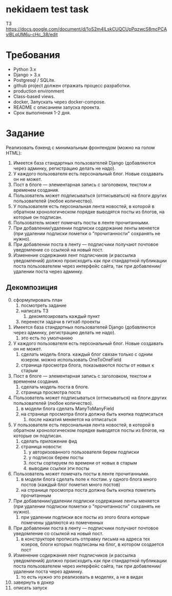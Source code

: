 # nekidaem test task


ТЗ https://docs.google.com/document/d/1oS2m4lLskCUQCUpPqzwcS8mcPCAvlBLqUM6u-cHc_38/edit

# Требования

- Python 3.x
- Django > 3.х
- Postgresql / SQLite. 
- github project должен отражать процесс разработки.
- production environment
- Class-based views.
- docker, Запускать через docker-compose.
- README с описанием запуска проекта.
- Срок выполнения 1-2 дня.

# Задание

Реализовать бэкенд с минимальным фронтендом (можно на голом HTML):

1. Имеется база стандартных пользователей Django (добавляются через админку, регистрацию делать не надо).
2. У каждого пользователя есть персональный блог. Новые создавать он не может.
3. Пост в блоге — элементарная запись с заголовком, текстом и временем создания.
4. Пользователь может подписываться (отписываться) на блоги других пользователей (любое количество).
5. У пользователя есть персональная лента новостей, в которой в обратном хронологическом порядке выводятся посты из блогов, на которые он подписан.
6. Пользователь может помечать посты в ленте прочитанными.
7. При добавлении/удалении подписки содержание ленты меняется (при удалении подписки пометки о "прочитанности" сохранять не нужно).
8. При добавлении поста в ленту — подписчики получают почтовое уведомление со ссылкой на новый пост.
9. Изменение содержания лент подписчиков (и рассылка уведомлений) должно происходить как при стандартной публикации поста пользователем через интерфейс сайта, так при добавлении/удалении поста через админку.

## Декомпозиция

0. сформулировать план
    1. посмотреть задание
    2. написать ТЗ
        1. декомпозировать каждый пункт
    3. перенести задачи в гитхаб проекты
1. Имеется база стандартных пользователей Django (добавляются через админку, регистрацию делать не надо).
    1. это есть по умолчанию
2. У каждого пользователя есть персональный блог. Новые создавать он не может.
    1. сделать модель блога. каждый блог связан только с одним юзером. можно использовать OneToOneField
    2. страница просмотра блога, показываются посты от новых к старым
3. Пост в блоге — элементарная запись с заголовком, текстом и временем создания.
    1. сделать модель поста в блоге.
    2. страница просмотра поста
4. Пользователь может подписываться (отписываться) на блоги других пользователей (любое количество).
    1. в модели блога сделать ManyToManyField
    2. на странице просмотра блога должна быть кнопка подписаться
        1. после нажатия меняется на отписаться
5. У пользователя есть персональная лента новостей, в которой в обратном хронологическом порядке выводятся посты из блогов, на которые он подписан.
    1. сделать приложение фид
    2. страница новости:
        1. у авторизованного пользователя берем подписки
        2. у подписок берем посты
        3. посты сортируем по времени от новых в старым
        4. выводим ссылки эти посты
6. Пользователь может помечать посты в ленте прочитанными.
    1. в модели блога сделать поле к постам. у одного блога много постов (каждый блог пометил много постов)
    2. на странице просмотра поста должна быть кнопка пометить прочитанным
7. При добавлении/удалении подписки содержание ленты меняется (при удалении подписки пометки о "прочитанности" сохранять не нужно).
    1. при удалении подписки все посты из этого блога которые помечены удаляются из помеченных
8. При добавлении поста в ленту — подписчики получают почтовое уведомление со ссылкой на новый пост.
    1. в конструкторе прописать отправку письма на адреса тех юзеров, блоги которых подписаны на блог, в котором создается пост
9. Изменение содержания лент подписчиков (и рассылка уведомлений) должно происходить как при стандартной публикации поста пользователем через интерфейс сайта, так при добавлении/удалении поста через админку.
    1. то есть нужно это реализовать в моделях, а не в видах
10. завернуть в докер
11. описать запуск